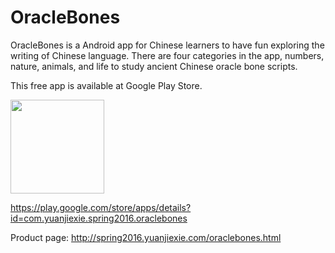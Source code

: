 # OracleBones
OracleBones is a Android app for Chinese learners to have fun exploring the writing of Chinese language. There are four categories in the app, numbers, nature, animals, and life to study ancient Chinese oracle bone scripts.

This free app is available at Google Play Store.

<img src="https://s3-us-west-2.amazonaws.com/yuanjiexie/spring2016/oracleicon512.png" width="150">

https://play.google.com/store/apps/details?id=com.yuanjiexie.spring2016.oraclebones

Product page:
http://spring2016.yuanjiexie.com/oraclebones.html





